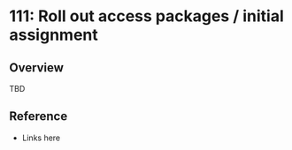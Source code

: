 # 111: Roll out access packages / initial assignment

## Overview

TBD

## Reference

* Links here

